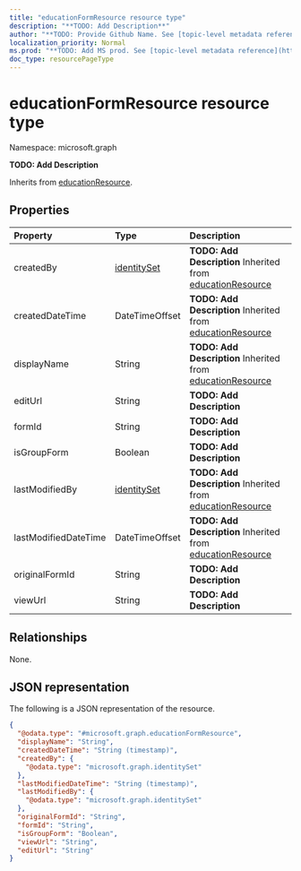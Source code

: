 ```yaml
---
title: "educationFormResource resource type"
description: "**TODO: Add Description**"
author: "**TODO: Provide Github Name. See [topic-level metadata reference](https://msgo.azurewebsites.net/add/document/guidelines/metadata.html#topic-level-metadata)**"
localization_priority: Normal
ms.prod: "**TODO: Add MS prod. See [topic-level metadata reference](https://msgo.azurewebsites.net/add/document/guidelines/metadata.html#topic-level-metadata)**"
doc_type: resourcePageType
---
```


# educationFormResource resource type


Namespace: microsoft.graph

**TODO: Add Description**


Inherits from [educationResource](../resources/educationresource.md).

## Properties
|Property|Type|Description|
|:---|:---|:---|
|createdBy|[identitySet](../resources/identityset.md)|**TODO: Add Description** Inherited from [educationResource](../resources/educationresource.md)|
|createdDateTime|DateTimeOffset|**TODO: Add Description** Inherited from [educationResource](../resources/educationresource.md)|
|displayName|String|**TODO: Add Description** Inherited from [educationResource](../resources/educationresource.md)|
|editUrl|String|**TODO: Add Description**|
|formId|String|**TODO: Add Description**|
|isGroupForm|Boolean|**TODO: Add Description**|
|lastModifiedBy|[identitySet](../resources/identityset.md)|**TODO: Add Description** Inherited from [educationResource](../resources/educationresource.md)|
|lastModifiedDateTime|DateTimeOffset|**TODO: Add Description** Inherited from [educationResource](../resources/educationresource.md)|
|originalFormId|String|**TODO: Add Description**|
|viewUrl|String|**TODO: Add Description**|

## Relationships
None.

## JSON representation
The following is a JSON representation of the resource.
<!-- {
  "blockType": "resource",
  "@odata.type": "microsoft.graph.educationFormResource"
}
-->
``` json
{
  "@odata.type": "#microsoft.graph.educationFormResource",
  "displayName": "String",
  "createdDateTime": "String (timestamp)",
  "createdBy": {
    "@odata.type": "microsoft.graph.identitySet"
  },
  "lastModifiedDateTime": "String (timestamp)",
  "lastModifiedBy": {
    "@odata.type": "microsoft.graph.identitySet"
  },
  "originalFormId": "String",
  "formId": "String",
  "isGroupForm": "Boolean",
  "viewUrl": "String",
  "editUrl": "String"
}
```

